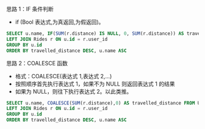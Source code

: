思路 1：IF 条件判断
- if (Bool 表达式,为真返回,为假返回)。
```sql
SELECT u.name, IF(SUM(r.distance) IS NULL, 0, SUM(r.distance)) AS travelled_distance FROM Users u
LEFT JOIN Rides r ON u.id = r.user_id 
GROUP BY u.id
ORDER BY travelled_distance DESC, u.name ASC
```

思路 2：COALESCE 函数
- 格式：COALESCE(表达式 1,表达式 2,...)
- 按照顺序首先执行表达式 1，如果不为 NULL 则返回表达式 1 的结果
- 如果为 NULL，则往下执行表达式 2。以此类推。

```sql
SELECT u.name, COALESCE(SUM(r.distance),0) AS travelled_distance FROM Users u
LEFT JOIN Rides r ON u.id = r.user_id 
GROUP BY u.id
ORDER BY travelled_distance DESC, u.name ASC
```